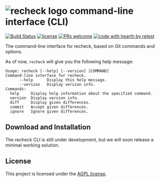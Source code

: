 # ![recheck logo](https://user-images.githubusercontent.com/1871610/41766965-b69d46a2-7608-11e8-97b4-c6b0f047d455.png) command-line interface (CLI)

[![Build Status](https://travis-ci.com/retest/recheck-cli.svg?branch=master)](https://travis-ci.com/retest/recheck-cli)
[![license](https://img.shields.io/badge/license-AGPL-brightgreen.svg)](https://github.com/retest/recheck-cli/blob/master/LICENSE)
[![PRs welcome](https://img.shields.io/badge/PRs-welcome-ff69b4.svg)](https://github.com/retest/recheck-cli/issues?q=is%3Aissue+is%3Aopen+label%3A%22help+wanted%22)
[![code with hearth by retest](https://img.shields.io/badge/%3C%2F%3E%20with%20%E2%99%A5%20by-retest-C1D82F.svg)](https://retest.de/en/)

The command-line interface for recheck, based on Git commands and options.

As of now, `recheck` will give you the following help message:

```
Usage: recheck [--help] [--version] [COMMAND]
Command-line interface for recheck.
      --help      Display this help message.
      --version   Display version info.
Commands:
  help     Display help information about the specified command.
  version  Display version info.
  diff     Display given differences.
  commit   Accept given differences.
  ignore   Ignore given differences.
```


## Download and Installation

The recheck CLI is still under development, but we will soon release a minimal working solution.


## License

This project is licensed under the [AGPL license](LICENSE).
